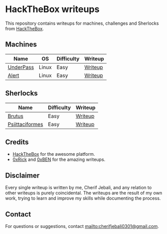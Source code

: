 # HackTheBox writeups

This repository contains writeups for machines, challenges and Sherlocks from [HackTheBox](https://app.hackthebox.com).

## Machines

| Name | OS | Difficulty | Writeup |
|------|----|------------|---------|
| [UnderPass](https://app.hackthebox.com/machines/UnderPass) | Linux | Easy | [Writeup](Machines/UnderPass/UnderPass.md) |
| [Alert](https://app.hackthebox.com/machines/Alert) | Linux | Easy | [Writeup](Machines/Alert/Alert.md) |

## Sherlocks 

| Name | Difficulty | Writeup |
|------|------------|---------|
| [Brutus](https://app.hackthebox.com/sherlocks/Brutus) | Easy | [Writeup](Sherlocks/Brutus/Brutus.md) |
| [Psiittaciformes](https://app.hackthebox.com/sherlocks/Psittaciformes) | Easy | [Writeup](Sherlocks/Psittaciformes/Psittaciformes.md) |

## Credits

- [HackTheBox](https://app.hackthebox.com) for the awesome platform.
- [0xRick](https://0xrick.github.io/) and [0xBEN](https://benheater.com ) for the amazing writeups.



## Disclaimer

Every single writeup is written by me, Cherif Jebali, and any relation to other writeups is purely coincidental. The writeups are the result of my own work, trying to learn and improve my skills while documenting the process.

## Contact 

For questions or suggestions, contact [mailto:cherifjebali0301@gmail.com](cherifjebali0301@gmail.com).
